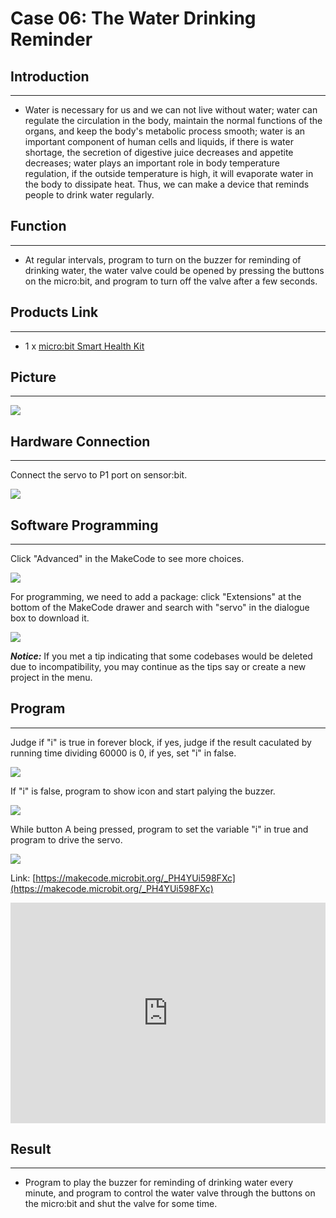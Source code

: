 # Case 06: The Water Drinking Reminder 


##  Introduction
---

- Water is necessary for us and we can not live without water; water can regulate the circulation in the body, maintain the normal functions of the organs, and keep the body's metabolic process smooth; water is an important component of human cells and liquids, if there is water shortage,  the secretion of digestive juice decreases and appetite decreases; water plays an important role in body temperature regulation, if the outside temperature is high, it will evaporate water in the body to dissipate heat. Thus, we can make a device that reminds people to drink water regularly.

## Function
---

- At regular intervals, program to turn on the buzzer for reminding of drinking water, the water valve could be opened by pressing the buttons on the micro:bit, and program to turn off the valve after a few seconds. 

## Products Link
---
- 1 x [micro:bit Smart Health Kit](https://www.elecfreaks.com/micro-bit-smart-health-kit-without-micro-bit-board.html)

## Picture
---
![](./images/microbit-Smart-Health-Kit-case-01-02.png)

## Hardware Connection
---

Connect the servo to P1 port on sensor:bit. 

![](./images/microbit-Smart-Health-Kit-case-06-03.png)

## Software Programming 

---

Click "Advanced" in the MakeCode to see more choices.

![](./images/microbit-Smart-Health-Kit-case-01-04.png)



For programming, we need to add a package: click "Extensions" at the bottom of the MakeCode drawer and search with "servo" in the dialogue box to download it. 

![](./images/microbit-Smart-Health-Kit-case-01-06.png)

***Notice:*** If you met a tip indicating that some codebases would be deleted due to incompatibility, you may continue as the tips say or create a new project in the menu. 

## Program 

---
Judge if "i" is true in forever block, if yes, judge if the result caculated by running time dividing 60000 is 0, if yes, set "i" in false. 

![](./images/microbit-Smart-Health-Kit-case-06-07.png)

If "i" is false, program to show icon and start palying the buzzer. 

![](./images/microbit-Smart-Health-Kit-case-06-08.png)

While button A being pressed, program to set the variable "i" in true and program to drive the servo. 

![](./images/microbit-Smart-Health-Kit-case-06-09.png)




Link: [https://makecode.microbit.org/_PH4YUi598FXc](https://makecode.microbit.org/_PH4YUi598FXc)

<div style="position:relative;height:0;padding-bottom:70%;overflow:hidden;">
<iframe style="position:absolute;top:0;left:0;width:100%;height:100%;" src="https://makecode.microbit.org/#pub:https://makecode.microbit.org/_PH4YUi598FXc" frameborder="0" sandbox="allow-popups allow-forms allow-scripts allow-same-origin">
</iframe>
</div>  


## Result
---
- Program to play the buzzer for reminding of drinking water every minute, and program to control the water valve through the buttons on the micro:bit and shut the valve for some time. 



